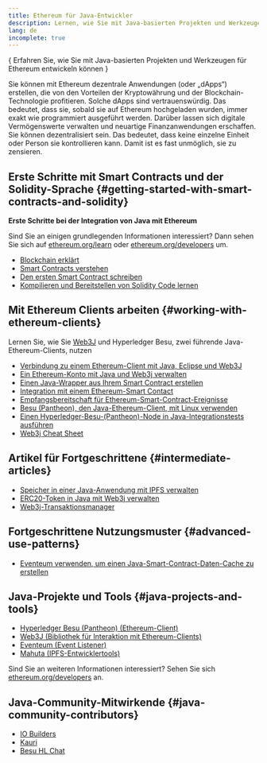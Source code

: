 ```yaml
---
title: Ethereum für Java-Entwickler
description: Lernen, wie Sie mit Java-basierten Projekten und Werkzeugen für Ethereum entwickeln können
lang: de
incomplete: true
---
```


{
<FeaturedText>Erfahren Sie, wie Sie mit Java-basierten Projekten und Werkzeugen für Ethereum entwickeln können</FeaturedText>
}

Sie können mit Ethereum dezentrale Anwendungen (oder „dApps“) erstellen, die von den Vorteilen der Kryptowährung und der Blockchain-Technologie profitieren. Solche dApps sind vertrauenswürdig. Das bedeutet, dass sie, sobald sie auf Ethereum hochgeladen wurden, immer exakt wie programmiert ausgeführt werden. Darüber lassen sich digitale Vermögenswerte verwalten und neuartige Finanzanwendungen erschaffen. Sie können dezentralisiert sein. Das bedeutet, dass keine einzelne Einheit oder Person sie kontrollieren kann. Damit ist es fast unmöglich, sie zu zensieren.

## Erste Schritte mit Smart Contracts und der Solidity-Sprache {#getting-started-with-smart-contracts-and-solidity}

**Erste Schritte bei der Integration von Java mit Ethereum**

Sind Sie an einigen grundlegenden Informationen interessiert? Dann sehen Sie sich auf [ethereum.org/learn](/learn/) oder [ethereum.org/developers](/developers/) um.

- [Blockchain erklärt](https://kauri.io/article/d55684513211466da7f8cc03987607d5/blockchain-explained)
- [Smart Contracts verstehen](https://kauri.io/article/e4f66c6079e74a4a9b532148d3158188/ethereum-101-part-5-the-smart-contract)
- [Den ersten Smart Contract schreiben](https://kauri.io/article/124b7db1d0cf4f47b414f8b13c9d66e2/remix-ide-your-first-smart-contract)
- [Kompilieren und Bereitstellen von Solidity Code lernen](https://kauri.io/article/973c5f54c4434bb1b0160cff8c695369/understanding-smart-contract-compilation-and-deployment)

## Mit Ethereum Clients arbeiten {#working-with-ethereum-clients}

Lernen Sie, wie Sie [Web3J](https://github.com/web3j/web3j) und Hyperledger Besu, zwei führende Java-Ethereum-Clients, nutzen

- [Verbindung zu einem Ethereum-Client mit Java, Eclipse und Web3J](https://kauri.io/article/b9eb647c47a546bc95693acc0be72546/connecting-to-an-ethereum-client-with-java-eclipse-and-web3j)
- [Ein Ethereum-Konto mit Java und Web3j verwalten](https://kauri.io/article/925d923e12c543da9a0a3e617be963b4/manage-an-ethereum-account-with-java-and-web3j)
- [Einen Java-Wrapper aus Ihrem Smart Contract erstellen](https://kauri.io/article/84475132317d4d6a84a2c42eb9348e4b/generate-a-java-wrapper-from-your-smart-contract)
- [Integration mit einem Ethereum-Smart Contact](https://kauri.io/article/14dc434d11ef4ee18bf7d57f079e246e/interacting-with-an-ethereum-smart-contract-in-java)
- [Empfangsbereitschaft für Ethereum-Smart-Contract-Ereignisse](https://kauri.io/article/760f495423db42f988d17b8c145b0874/listening-for-ethereum-smart-contract-events-in-java)
- [Besu (Pantheon), den Java-Ethereum-Client, mit Linux verwenden](https://kauri.io/article/276dd27f1458443295eea58403fd6965/using-pantheon-the-java-ethereum-client-with-linux)
- [Einen Hyperledger-Besu-(Pantheon)-Node in Java-Integrationstests ausführen](https://kauri.io/article/7dc3ecc391e54f7b8cbf4e5fa0caf780/running-a-pantheon-node-in-java-integration-tests)
- [Web3j Cheat Sheet](<https://kauri.io/web3j-cheat-sheet-(java-ethereum)/5dfa1ea941ac3d0001ce1d90/c>)

## Artikel für Fortgeschrittene {#intermediate-articles}

- [Speicher in einer Java-Anwendung mit IPFS verwalten](https://kauri.io/article/3e8494f4f56f48c4bb77f1f925c6d926/managing-storage-in-a-java-application-with-ipfs)
- [ERC20-Token in Java mit Web3j verwalten](https://kauri.io/article/d13e911bbf624108b1d5718175a5e0a0/manage-erc20-tokens-in-java-with-web3j)
- [Web3j-Transaktionsmanager](https://kauri.io/article/4cb780bb4d0846438d11885a25b6d7e7/web3j-transaction-managers)

## Fortgeschrittene Nutzungsmuster {#advanced-use-patterns}

- [Eventeum verwenden, um einen Java-Smart-Contract-Daten-Cache zu erstellen](https://kauri.io/article/fe81ee9612eb4e5a9ab72790ef24283d/using-eventeum-to-build-a-java-smart-contract-data-cache)

## Java-Projekte und Tools {#java-projects-and-tools}

- [Hyperledger Besu (Pantheon) (Ethereum-Client)](https://docs.pantheon.pegasys.tech/en/stable/)
- [Web3J (Bibliothek für Interaktion mit Ethereum-Clients)](https://github.com/web3j/web3j)
- [Eventeum (Event Listener)](https://github.com/ConsenSys/eventeum)
- [Mahuta (IPFS-Entwicklertools)](https://github.com/ConsenSys/mahuta)

Sind Sie an weiteren Informationen interessiert? Sehen Sie sich [ethereum.org/developers](/developers/) an.

## Java-Community-Mitwirkende {#java-community-contributors}

- [IO Builders](https://io.builders)
- [Kauri](https://kauri.io)
- [Besu HL Chat](https://chat.hyperledger.org/channel/besu)
